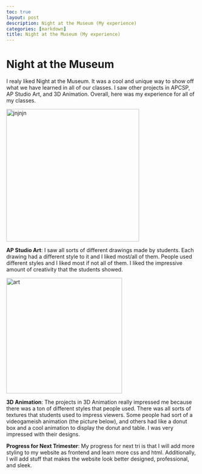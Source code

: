 ```yaml
---
toc: true
layout: post
description: Night at the Museum (My experience)
categories: [markdown]
title: Night at the Museum (My experience)
---
```


# Night at the Museum 

I realy liked Night at the Museum. It was a cool and unique way to show off what we have learned in all of our classes. I saw other projects in APCSP, AP Studio Art, and 3D Animation. Overall, here was my experience for all of my classes. 

<img width="350" alt="jnjnjn" src="https://user-images.githubusercontent.com/111467009/200435064-a626a60a-98e5-46ae-91cc-537104ef3639.png">


**AP Studio Art**: I saw all sorts of different drawings made by students. Each drawing had a different style to it and I liked most/all of them. People used different styles and I liked most if not all of them. I liked the impressive amount of creativity that the students showed.

<img width="305" alt="art" src="https://user-images.githubusercontent.com/111467009/200434440-ff817f1b-4184-4822-8f53-b939817c59df.png">


**3D Animation**: The projects in 3D Animation really impressed me because there was a ton of different styles that people used. There was all sorts of textures that students used to impress viewers. Some people had sort of a videogameish animation (the picture below), and others had like a donut box and a cool animation to display the donut and table. I was very impressed with their designs. 

**Progress for Next Trimester**: My progress for next tri is that I will add more styling to my website as frontend and learn more css and html. Additionally, I will add stuff that makes the website look better designed, professional, and sleek. 









